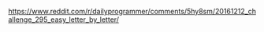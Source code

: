 https://www.reddit.com/r/dailyprogrammer/comments/5hy8sm/20161212_challenge_295_easy_letter_by_letter/
